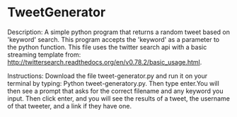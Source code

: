 # TweetGenerator

Description:
A simple python program  that returns a random tweet based on 'keyword' search. 
This program accepts the 'keyword' as a parameter to the python function.
This file uses the twitter search api with a basic streaming template from: http://twittersearch.readthedocs.org/en/v0.78.2/basic_usage.html.

Instructions: 
Download the file tweet-generator.py and run it on your terminal by typing: Python tweet-generatory.py.
Then type enter.You will then see a prompt that asks for the correct filename and any keyword you input.
Then click enter, and you will see the results of a tweet, the username of that tweeter, and a link if they have one.
